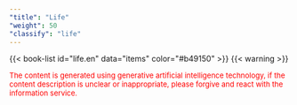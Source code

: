 ```yaml
---
"title": "Life"
"weight": 50
"classify": "life"
---
```


{{< book-list id="life.en" data="items" color="#b49150" >}}
{{< warning >}}
<p>
   <font color="red" size="2pt">The content is generated using generative artificial intelligence technology, if the content description is unclear or inappropriate, please forgive and react with the information service.</font>
</p>
